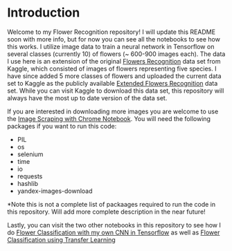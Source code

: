 # Introduction
Welcome to my Flower Recognition repository! I will update this README soon with more info, but for now you can see all the notebooks to see how this works. I utilize image data to train a neural network in Tensorflow on several classes (currently 10) of flowers (~ 600-900 images each). The data I use here is an extension of the original [Flowers Recognition](https://www.kaggle.com/alxmamaev/flowers-recognition) data set from Kaggle, which consisted of images of flowers representing five species. I have since added 5 more classes of flowers and uploaded the current data set to Kaggle as the publicly available [Extended Flowers Recognition](https://www.kaggle.com/jonathanflorez/extended-flowers-recognition/activity) data set. While you can visit Kaggle to download this data set, this repository will always have the most up to date version of the data set.

If you are interested in downloading more images you are welcome to use the [Image Scraping with Chrome Notebook](./image-scraping-with-Chrome.ipynb). You will need the following packages if you want to run this code:

- PIL
- os
- selenium
- time
- io
- requests
- hashlib
- yandex-images-download

*Note this is not a complete list of packaages required to run the code in this repository. Will add more complete description in the near future!

Lastly, you can visit the two other notebooks in this repository to see how I do [Flower Classification with my own CNN in Tensorflow](./flower-recognition-with-cnn.ipynb
) as well as [Flower Classification using Transfer Learning](./flower-recognition-using-transfer-learning.ipynb)
